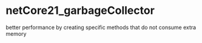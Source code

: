 # netCore21_garbageCollector
better performance by creating specific methods that do not consume extra memory
